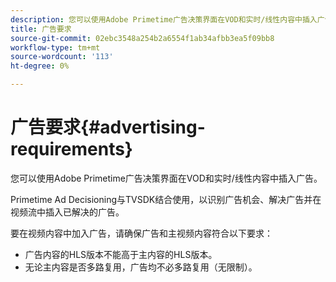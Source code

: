```yaml
---
description: 您可以使用Adobe Primetime广告决策界面在VOD和实时/线性内容中插入广告。
title: 广告要求
source-git-commit: 02ebc3548a254b2a6554f1ab34afbb3ea5f09bb8
workflow-type: tm+mt
source-wordcount: '113'
ht-degree: 0%

---
```


# 广告要求{#advertising-requirements}

您可以使用Adobe Primetime广告决策界面在VOD和实时/线性内容中插入广告。

Primetime Ad Decisioning与TVSDK结合使用，以识别广告机会、解决广告并在视频流中插入已解决的广告。

要在视频内容中加入广告，请确保广告和主视频内容符合以下要求：

* 广告内容的HLS版本不能高于主内容的HLS版本。
* 无论主内容是否多路复用，广告均不必多路复用（无限制）。
